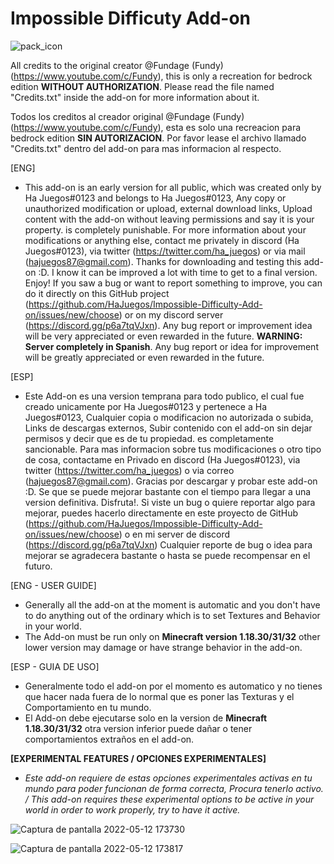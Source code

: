 # Impossible Difficuty Add-on
![pack_icon](https://user-images.githubusercontent.com/102632956/168178055-d5a7b9a3-a2f7-4a53-872e-80349a583ec0.png)

All credits to the original creator @Fundage (Fundy) (https://www.youtube.com/c/Fundy), this is only a recreation for bedrock edition **WITHOUT AUTHORIZATION**. Please read the file named "Credits.txt" inside the add-on for more information about it.

Todos los creditos al creador original @Fundage (Fundy) (https://www.youtube.com/c/Fundy), esta es solo una recreacion para bedrock edition **SIN AUTORIZACION**. Por favor lease el archivo llamado "Credits.txt" dentro del add-on para mas informacion al respecto.

[ENG]
- This add-on is an early version for all public, which was created only by Ha Juegos#0123 and belongs to Ha Juegos#0123, Any copy or unauthorized modification or upload, external download links, Upload content with the add-on without leaving permissions and say it is your property. is completely punishable. For more information about your modifications or anything else, contact me privately in discord (Ha Juegos#0123), via twitter (https://twitter.com/ha_juegos) or via mail (hajuegos87@gmail.com). Thanks for downloading and testing this add-on :D. I know it can be improved a lot with time to get to a final version. Enjoy! If you saw a bug or want to report something to improve, you can do it directly on this GitHub project (https://github.com/HaJuegos/Impossible-Difficulty-Add-on/issues/new/choose) or on my discord server (https://discord.gg/p6a7tqVJxn). Any bug report or improvement idea will be very appreciated or even rewarded in the future. **WARNING: Server completely in Spanish**.
Any bug report or idea for improvement will be greatly appreciated or even rewarded in the future.

[ESP]
- Este Add-on es una version temprana para todo publico, el cual fue creado unicamente por Ha Juegos#0123 y pertenece a Ha Juegos#0123, Cualquier copia o modificacion no autorizada o subida, Links de descargas externos, Subir contenido con el add-on sin dejar permisos y decir que es de tu propiedad. es completamente sancionable. Para mas informacion sobre tus modificaciones o otro tipo de cosa, contactame en Privado en discord (Ha Juegos#0123), via twitter (https://twitter.com/ha_juegos) o via correo (hajuegos87@gmail.com). Gracias por descargar y probar este add-on :D. Se que se puede mejorar bastante con el tiempo para llegar a una version definitiva. Disfruta!. Si viste un bug o quiere reportar algo para mejorar, puedes hacerlo directamente en este proyecto de GitHub (https://github.com/HaJuegos/Impossible-Difficulty-Add-on/issues/new/choose) o en mi server de discord (https://discord.gg/p6a7tqVJxn) Cualquier reporte de bug o idea para mejorar se agradecera bastante o hasta se puede recompensar en el futuro.

[ENG - USER GUIDE]
- Generally all the add-on at the moment is automatic and you don't have to do anything out of the ordinary which is to set Textures and Behavior in your world.
- The Add-on must be run only on **Minecraft version 1.18.30/31/32** other lower version may damage or have strange behavior in the add-on.

[ESP - GUIA DE USO]
- Generalmente todo el add-on por el momento es automatico y no tienes que hacer nada fuera de lo normal que es poner las Texturas y el Comportamiento en tu mundo.
- El Add-on debe ejecutarse solo en la version de **Minecraft 1.18.30/31/32** otra version inferior puede dañar o tener comportamientos extraños en el add-on.



**[EXPERIMENTAL FEATURES / OPCIONES EXPERIMENTALES]**
- _Este add-on requiere de estas opciones experimentales activas en tu mundo para poder funcionan de forma correcta, Procura tenerlo activo. / This add-on requires these experimental options to be active in your world in order to work properly, try to have it active._

![Captura de pantalla 2022-05-12 173730](https://user-images.githubusercontent.com/102632956/168179105-6a8d42d2-6ccf-410b-9477-72b7529a890b.png)

![Captura de pantalla 2022-05-12 173817](https://user-images.githubusercontent.com/102632956/168179108-b8710ddd-33e7-4954-b9ac-3d9d091e02c5.png)
